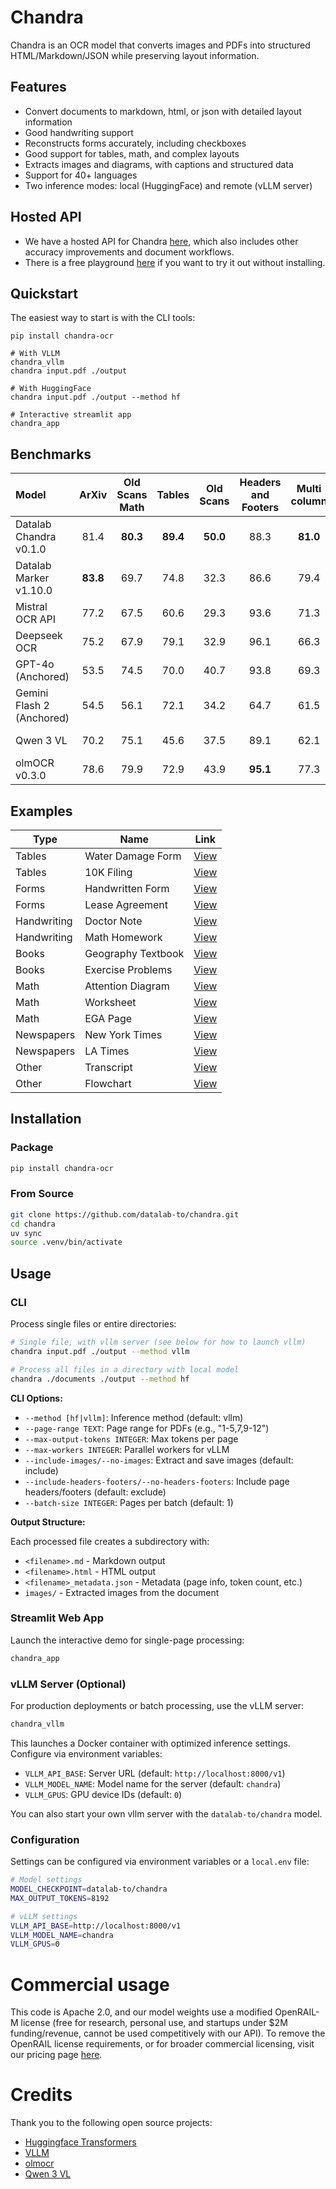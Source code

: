 # Chandra

Chandra is an OCR model that converts images and PDFs into structured HTML/Markdown/JSON while preserving layout information.

## Features

- Convert documents to markdown, html, or json with detailed layout information
- Good handwriting support
- Reconstructs forms accurately, including checkboxes
- Good support for tables, math, and complex layouts
- Extracts images and diagrams, with captions and structured data
- Support for 40+ languages
- Two inference modes: local (HuggingFace) and remote (vLLM server)

## Hosted API

- We have a hosted API for Chandra [here](https://www.datalab.to/), which also includes other accuracy improvements and document workflows.
- There is a free playground [here](https://www.datalab.to/playground) if you want to try it out without installing.

## Quickstart

The easiest way to start is with the CLI tools:

```shell
pip install chandra-ocr

# With VLLM
chandra_vllm
chandra input.pdf ./output

# With HuggingFace
chandra input.pdf ./output --method hf

# Interactive streamlit app
chandra_app
```

## Benchmarks

| **Model** |  ArXiv   | Old Scans Math |  Tables  | Old Scans | Headers and Footers | Multi column | Long tiny text |   Base   |    Overall     |
|:----------|:--------:|:--------------:|:--------:|:---------:|:-------------------:|:------------:|:--------------:|:--------:|:--------------:|
| Datalab Chandra v0.1.0 |   81.4   |    **80.3**    | **89.4** | **50.0**  |        88.3         |   **81.0**   |    **91.6**    | **99.9** | **82.7 ± 0.9** |
| Datalab Marker v1.10.0 | **83.8** |      69.7      |   74.8   |   32.3    |        86.6         |     79.4     |      85.7      |   99.6   |   76.5 ± 1.0   |
| Mistral OCR API |   77.2   |      67.5      |   60.6   |   29.3    |        93.6         |     71.3     |      77.1      |   99.4   |   72.0 ± 1.1   |
| Deepseek OCR |   75.2   |      67.9      |   79.1   |   32.9    |        96.1         |     66.3     |      78.5      |   97.7   |   74.2 ± 1.0   |
| GPT-4o (Anchored) |   53.5   |      74.5      |   70.0   |   40.7    |        93.8         |     69.3     |      60.6      |   96.8   |   69.9 ± 1.1   |
| Gemini Flash 2 (Anchored) |   54.5   |      56.1      |   72.1   |   34.2    |        64.7         |     61.5     |      71.5      |   95.6   |   63.8 ± 1.2   |
| Qwen 3 VL |   70.2   |      75.1      |   45.6   |   37.5    |        89.1         |     62.1     |      43.0      |   94.3   |   64.6 ± 1.1   |
| olmOCR v0.3.0 |   78.6   |      79.9      |   72.9   |   43.9    |      **95.1**       |     77.3     |      81.2      |   98.9   |   78.5 ± 1.1   |


## Examples

| Type | Name | Link |
|------|------|------|
| Tables | Water Damage Form | [View](https://github.com/datalab-to/chandra/blob/master/assets/examples/tables/water_damage.png) |
| Tables | 10K Filing | [View](https://github.com/datalab-to/chandra/blob/master/assets/examples/tables/10k.png) |
| Forms | Handwritten Form | [View](https://github.com/datalab-to/chandra/blob/master/assets/examples/forms/handwritten_form.png) |
| Forms | Lease Agreement | [View](https://github.com/datalab-to/chandra/blob/master/assets/examples/forms/lease.png) |
| Handwriting | Doctor Note | [View](https://github.com/datalab-to/chandra/blob/master/assets/examples/handwriting/doctor_note.png) |
| Handwriting | Math Homework | [View](https://github.com/datalab-to/chandra/blob/master/assets/examples/handwriting/math_hw.png) |
| Books | Geography Textbook | [View](https://github.com/datalab-to/chandra/blob/master/assets/examples/books/geo_textbook_page.png) |
| Books | Exercise Problems | [View](https://github.com/datalab-to/chandra/blob/master/assets/examples/books/exercises.png) |
| Math | Attention Diagram | [View](https://github.com/datalab-to/chandra/blob/master/assets/examples/math/attn_all.png) |
| Math | Worksheet | [View](https://github.com/datalab-to/chandra/blob/master/assets/examples/math/worksheet.png) |
| Math | EGA Page | [View](https://github.com/datalab-to/chandra/blob/master/assets/examples/math/ega.png) |
| Newspapers | New York Times | [View](https://github.com/datalab-to/chandra/blob/master/assets/examples/newspapers/nyt.png) |
| Newspapers | LA Times | [View](https://github.com/datalab-to/chandra/blob/master/assets/examples/newspapers/la_times.png) |
| Other | Transcript | [View](https://github.com/datalab-to/chandra/blob/master/assets/examples/other/transcript.png) |
| Other | Flowchart | [View](https://github.com/datalab-to/chandra/blob/master/assets/examples/other/flowchart.png) |

## Installation

### Package

```bash
pip install chandra-ocr
```

### From Source

```bash
git clone https://github.com/datalab-to/chandra.git
cd chandra
uv sync
source .venv/bin/activate
```

## Usage

### CLI

Process single files or entire directories:

```bash
# Single file, with vllm server (see below for how to launch vllm)
chandra input.pdf ./output --method vllm

# Process all files in a directory with local model
chandra ./documents ./output --method hf
```

**CLI Options:**
- `--method [hf|vllm]`: Inference method (default: vllm)
- `--page-range TEXT`: Page range for PDFs (e.g., "1-5,7,9-12")
- `--max-output-tokens INTEGER`: Max tokens per page
- `--max-workers INTEGER`: Parallel workers for vLLM
- `--include-images/--no-images`: Extract and save images (default: include)
- `--include-headers-footers/--no-headers-footers`: Include page headers/footers (default: exclude)
- `--batch-size INTEGER`: Pages per batch (default: 1)

**Output Structure:**

Each processed file creates a subdirectory with:
- `<filename>.md` - Markdown output
- `<filename>.html` - HTML output
- `<filename>_metadata.json` - Metadata (page info, token count, etc.)
- `images/` - Extracted images from the document

### Streamlit Web App

Launch the interactive demo for single-page processing:

```bash
chandra_app
```

### vLLM Server (Optional)

For production deployments or batch processing, use the vLLM server:

```bash
chandra_vllm
```

This launches a Docker container with optimized inference settings. Configure via environment variables:

- `VLLM_API_BASE`: Server URL (default: `http://localhost:8000/v1`)
- `VLLM_MODEL_NAME`: Model name for the server (default: `chandra`)
- `VLLM_GPUS`: GPU device IDs (default: `0`)

You can also start your own vllm server with the `datalab-to/chandra` model.

### Configuration

Settings can be configured via environment variables or a `local.env` file:

```bash
# Model settings
MODEL_CHECKPOINT=datalab-to/chandra
MAX_OUTPUT_TOKENS=8192

# vLLM settings
VLLM_API_BASE=http://localhost:8000/v1
VLLM_MODEL_NAME=chandra
VLLM_GPUS=0
```

# Commercial usage

This code is Apache 2.0, and our model weights use a modified OpenRAIL-M license (free for research, personal use, and startups under $2M funding/revenue, cannot be used competitively with our API). To remove the OpenRAIL license requirements, or for broader commercial licensing, visit our pricing page [here](https://www.datalab.to/pricing?utm_source=gh-chandra).

# Credits

Thank you to the following open source projects:

- [Huggingface Transformers](https://github.com/huggingface/transformers)
- [VLLM](https://github.com/vllm-project/vllm)
- [olmocr](github.com/allenai/olmocr)
- [Qwen 3 VL](https://github.com/QwenLM/Qwen3)